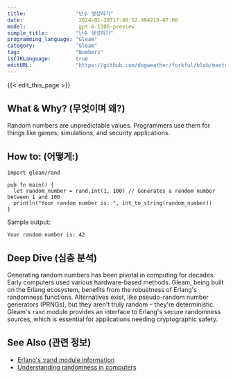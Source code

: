 ```yaml
---
title:                "난수 생성하기"
date:                  2024-01-20T17:48:52.994219-07:00
model:                 gpt-4-1106-preview
simple_title:         "난수 생성하기"
programming_language: "Gleam"
category:             "Gleam"
tag:                  "Numbers"
isCJKLanguage:        true
editURL:              "https://github.com/dogweather/forkful/blob/master/content/ko/gleam/generating-random-numbers.md"
---
```


{{< edit_this_page >}}

## What & Why? (무엇이며 왜?)
Random numbers are unpredictable values. Programmers use them for things like games, simulations, and security applications.

## How to: (어떻게:)
```gleam
import gleam/rand

pub fn main() {
  let random_number = rand.int(1, 100) // Generates a random number between 1 and 100
  println("Your random number is: ", int_to_string(random_number))
}
```
Sample output:
```
Your random number is: 42
```

## Deep Dive (심층 분석)
Generating random numbers has been pivotal in computing for decades. Early computers used various hardware-based methods. Gleam, being built on the Erlang ecosystem, benefits from the robustness of Erlang's randomness functions. Alternatives exist, like pseudo-random number generators (PRNGs), but they aren't truly random – they're deterministic. Gleam's `rand` module provides an interface to Erlang's secure randomness sources, which is essential for applications needing cryptographic safety.

## See Also (관련 정보)
- [Erlang's :rand module information](http://erlang.org/doc/man/rand.html)
- [Understanding randomness in computers](https://www.random.org/randomness/)
